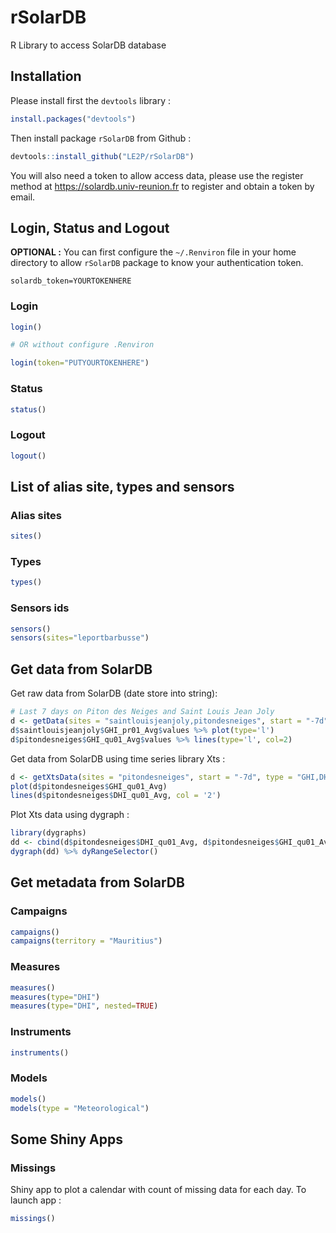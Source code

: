 # rSolarDB

R Library to access SolarDB database 

## Installation

Please install first the `devtools` library : 

```R
install.packages("devtools")
```

Then install package `rSolarDB` from Github : 

```R
devtools::install_github("LE2P/rSolarDB")
```

You will also need a token to allow access data, please use the register method at
<https://solardb.univ-reunion.fr> to register and obtain a token by email.

## Login, Status and Logout

**OPTIONAL :** You can first configure the `~/.Renviron` file in your home directory
to allow `rSolarDB` package to know your authentication token.

```
solardb_token=YOURTOKENHERE
```

### Login 

```R
login()

# OR without configure .Renviron

login(token="PUTYOURTOKENHERE")
```

### Status 

```R
status()
```

### Logout

```R
logout()
```

## List of alias site, types and sensors

### Alias sites 

```R
sites()
```

### Types 

```R
types()
```

### Sensors ids

```R
sensors()
sensors(sites="leportbarbusse")
```

## Get data from SolarDB

Get raw data from SolarDB (date store into string):

```R
# Last 7 days on Piton des Neiges and Saint Louis Jean Joly
d <- getData(sites = "saintlouisjeanjoly,pitondesneiges", start = "-7d", type = "GHI")
d$saintlouisjeanjoly$GHI_pr01_Avg$values %>% plot(type='l')
d$pitondesneiges$GHI_qu01_Avg$values %>% lines(type='l', col=2)
```

Get data from SolarDB using time series library Xts :

```R
d <- getXtsData(sites = "pitondesneiges", start = "-7d", type = "GHI,DHI")
plot(d$pitondesneiges$GHI_qu01_Avg)
lines(d$pitondesneiges$DHI_qu01_Avg, col = '2')
```

Plot Xts data using dygraph : 

```R
library(dygraphs)
dd <- cbind(d$pitondesneiges$DHI_qu01_Avg, d$pitondesneiges$GHI_qu01_Avg)
dygraph(dd) %>% dyRangeSelector()
```

## Get metadata from SolarDB

### Campaigns 

```R
campaigns()
campaigns(territory = "Mauritius")
```

### Measures 

```R
measures()
measures(type="DHI")
measures(type="DHI", nested=TRUE)
```

### Instruments

```R
instruments()
```

### Models

```R
models()
models(type = "Meteorological")
```

## Some Shiny Apps

### Missings

Shiny app to plot a calendar with count of missing data for each day. To launch 
app :

```R
missings()
```
